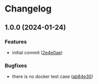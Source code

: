 # Changelog

## 1.0.0 (2024-01-24)


### Features

* initial commit ([2e4e0ae](https://github.com/rolehippie/amtool/commit/2e4e0ae458c36baedf3860a7c79a160cfb748949))


### Bugfixes

* there is no docker test case ([ab84e30](https://github.com/rolehippie/amtool/commit/ab84e307f00b87e3043e9792459b1563c58ec5d8))
